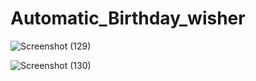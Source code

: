 # Automatic_Birthday_wisher

![Screenshot (129)](https://user-images.githubusercontent.com/63494206/100249524-a8c95780-2f62-11eb-8d36-be24d4b10f7d.png)

![Screenshot (130)](https://user-images.githubusercontent.com/63494206/100249536-ab2bb180-2f62-11eb-8717-275ecbfb066c.png)
